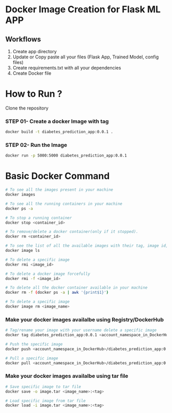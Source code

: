 # Docker Image Creation for Flask ML APP


## Workflows

1. Create app directory 
2. Update or Copy paste all your files (Flask App, Trained Model, config files)
3. Create requirements.txt with all your dependencies
4. Create Docker file


# How to Run ?


Clone the repository

### STEP 01- Create a docker Image with tag

```bash
docker build -t diabetes_prediction_app:0.0.1 .
```


### STEP 02- Run the Image

```bash
docker run -p 5000:5000 diabetes_prediction_app:0.0.1
```

# Basic Docker Command

```bash
# To see all the images present in your machine
docker images
```

```bash
# To see all the running containers in your machine
docker ps -a
```

```bash
# To stop a running container
docker stop <container_id>
```

```bash
# To remove/delete a docker container(only if it stopped).
docker rm <container_id>
```

```bash
# To see the list of all the available images with their tag, image id, creation time and size.
docker image ls
```

```bash
# To delete a specific image
docker rmi <image_id>
```

```bash
# To delete a docker image forcefully
docker rmi -f <image_id>
```

```bash
# To delete all the docker container available in your machine
docker rm -f (docker ps -a | awk '{print$1}')
```

```bash
# To delete a specific image
docker image rm <image_name>
```

### Make your docker images availalbe using Registry/DockerHub


```bash
# Tag/rename your image with your username delete a specific image
docker tag diabetes_prediction_app:0.0.1 <account_namespace_in_DockerHub>/diabetes_prediction_app:0.0.1
```

```bash
# Push the specific image
docker push <account_namespace_in_DockerHub>/diabetes_prediction_app:0.0.1
```

```bash
# Pull a specific image
docker pull <account_namespace_in_DockerHub>/diabetes_prediction_app:0.0.1
```

### Make your docker images availalbe using tar file

```bash
# Save specific image to tar file
docker save -o image.tar <image_name>:<tag>
```

```bash
# Load specific image from tar file
docker load -i image.tar <image_name>:<tag>
```

